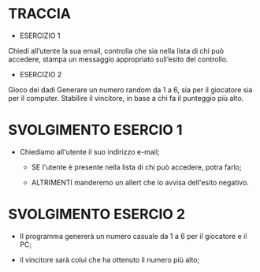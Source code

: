 # TRACCIA

- ESERCIZIO 1

Chiedi all’utente la sua email,
controlla che sia nella lista di chi può accedere,
stampa un messaggio appropriato sull’esito del controllo.

- ESERCIZIO 2

Gioco dei dadi
Generare un numero random da 1 a 6, sia per il giocatore sia per il computer.
Stabilire il vincitore, in base a chi fa il punteggio più alto.

# SVOLGIMENTO ESERCIO 1

- Chiediamo all'utente il suo indirizzo e-mail;

  - SE l'utente è presente nella lista di chi può accedere, potra farlo;

  - ALTRIMENTI manderemo un allert che lo avvisa dell'esito negativo.

# SVOLGIMENTO ESERCIO 2

- Il programma genererà un numero casuale da 1 a 6 per il giocatore e il PC;

- il vincitore sarà colui che ha ottenuto il numero più alto;
